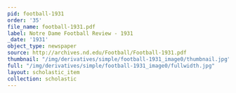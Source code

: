 ```yaml
---
pid: football-1931
order: '35'
file_name: football-1931.pdf
label: Notre Dame Football Review - 1931
_date: '1931'
object_type: newspaper
source: http://archives.nd.edu/Football/Football-1931.pdf
thumbnail: "/img/derivatives/simple/football-1931_image0/thumbnail.jpg"
full: "/img/derivatives/simple/football-1931_image0/fullwidth.jpg"
layout: scholastic_item
collection: scholastic
---
```

